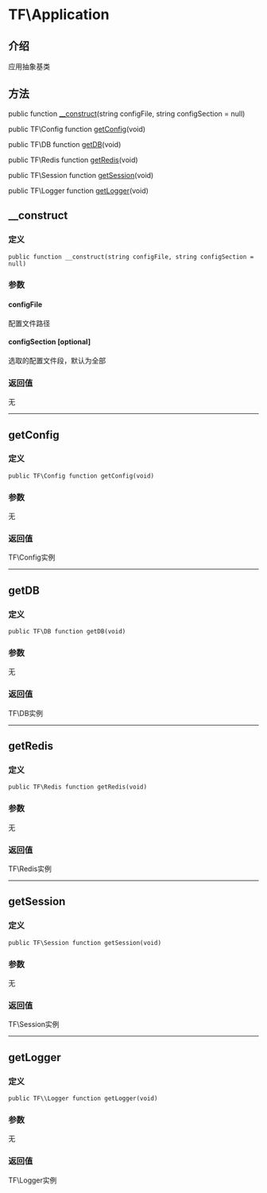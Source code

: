 # TF\\Application
## 介绍
应用抽象基类

## 方法
public function [\__construct](#__construct)(string configFile, string configSection = null)

public TF\\Config function [getConfig](#getconfig)(void)

public TF\\DB function [getDB](#getdb)(void)

public TF\\Redis function [getRedis](#getredis)(void)

public TF\\Session function [getSession](#getsession)(void)

public TF\\Logger function [getLogger](#getlogger)(void)

## <span id="__construct">__construct</span>
### 定义
    public function __construct(string configFile, string configSection = null)
### 参数
#### configFile
配置文件路径
#### configSection [optional]
选取的配置文件段，默认为全部
### 返回值
无

-----

## getConfig
### 定义
    public TF\Config function getConfig(void)
### 参数
无
### 返回值
TF\\Config实例

-----

## getDB
### 定义
    public TF\DB function getDB(void)
### 参数
无
### 返回值
TF\\DB实例

-----

## getRedis
### 定义
    public TF\Redis function getRedis(void)
### 参数
无
### 返回值
TF\\Redis实例

-----

## getSession
### 定义
    public TF\Session function getSession(void)
### 参数
无
### 返回值
TF\\Session实例

-----

## getLogger
### 定义
    public TF\\Logger function getLogger(void)
### 参数
无
### 返回值
TF\\Logger实例
